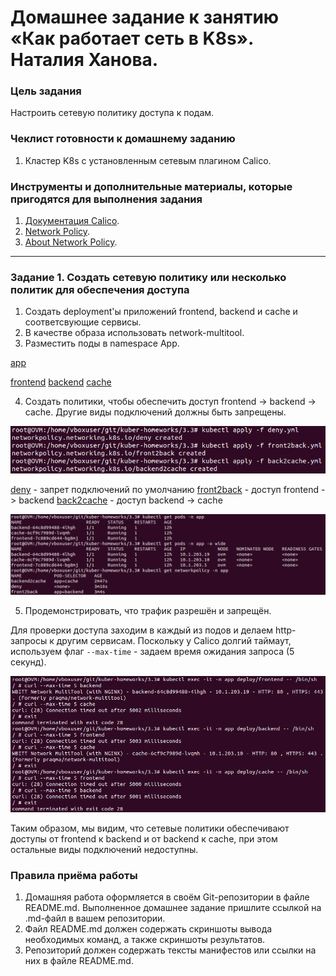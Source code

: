 # Домашнее задание к занятию «Как работает сеть в K8s». Наталия Ханова. 

### Цель задания

Настроить сетевую политику доступа к подам.

### Чеклист готовности к домашнему заданию

1. Кластер K8s с установленным сетевым плагином Calico.

### Инструменты и дополнительные материалы, которые пригодятся для выполнения задания

1. [Документация Calico](https://www.tigera.io/project-calico/).
2. [Network Policy](https://kubernetes.io/docs/concepts/services-networking/network-policies/).
3. [About Network Policy](https://docs.projectcalico.org/about/about-network-policy).

-----

### Задание 1. Создать сетевую политику или несколько политик для обеспечения доступа

1. Создать deployment'ы приложений frontend, backend и cache и соответсвующие сервисы.
2. В качестве образа использовать network-multitool.
3. Разместить поды в namespace App.

[app](https://github.com/NataliyaKh/kuber-homeworks/blob/main/3.3/namespace.yml)

[frontend](https://github.com/NataliyaKh/kuber-homeworks/blob/main/3.3/frontend.yml)
[backend](https://github.com/NataliyaKh/kuber-homeworks/blob/main/3.3/backend.yml)
[cache](https://github.com/NataliyaKh/kuber-homeworks/blob/main/3.3/cache.yml)

4. Создать политики, чтобы обеспечить доступ frontend -> backend -> cache. Другие виды подключений должны быть запрещены.

![create-policy](https://github.com/NataliyaKh/kuber-homeworks/blob/main/3.3/kubectl-policy-create.png)

[deny](https://github.com/NataliyaKh/kuber-homeworks/blob/main/3.3/deny.yml) - запрет подключений по умолчанию
[front2back](https://github.com/NataliyaKh/kuber-homeworks/blob/main/3.3/front2back.yml) - доступ frontend -> backend
[back2cache](https://github.com/NataliyaKh/kuber-homeworks/blob/main/3.3/back2cache.yml) - доступ backend -> cache

![pods&policies](https://github.com/NataliyaKh/kuber-homeworks/blob/main/3.3/kubectl-pods-policies.png)

5. Продемонстрировать, что трафик разрешён и запрещён.

Для проверки доступа заходим в каждый из подов и делаем http-запросы к другим сервисам. Поскольку у Calico долгий таймаут, используем флаг `--max-time` - задаем время ожидания запроса (5 секунд).

![traffic](https://github.com/NataliyaKh/kuber-homeworks/blob/main/3.3/kubectl-access.png)

Таким образом, мы видим, что сетевые политики обеспечивают доступы от frontend к backend и от backend к cache, при этом остальные виды подключений недоступны. 

### Правила приёма работы

1. Домашняя работа оформляется в своём Git-репозитории в файле README.md. Выполненное домашнее задание пришлите ссылкой на .md-файл в вашем репозитории.
2. Файл README.md должен содержать скриншоты вывода необходимых команд, а также скриншоты результатов.
3. Репозиторий должен содержать тексты манифестов или ссылки на них в файле README.md.
